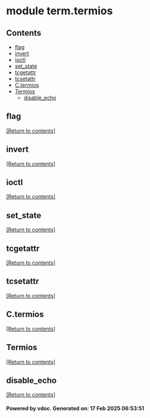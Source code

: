 # module term.termios


## Contents
- [flag](#flag)
- [invert](#invert)
- [ioctl](#ioctl)
- [set_state](#set_state)
- [tcgetattr](#tcgetattr)
- [tcsetattr](#tcsetattr)
- [C.termios](#C.termios)
- [Termios](#Termios)
  - [disable_echo](#disable_echo)

## flag
[[Return to contents]](#Contents)

## invert
[[Return to contents]](#Contents)

## ioctl
[[Return to contents]](#Contents)

## set_state
[[Return to contents]](#Contents)

## tcgetattr
[[Return to contents]](#Contents)

## tcsetattr
[[Return to contents]](#Contents)

## C.termios
[[Return to contents]](#Contents)

## Termios
[[Return to contents]](#Contents)

## disable_echo
[[Return to contents]](#Contents)

#### Powered by vdoc. Generated on: 17 Feb 2025 06:53:51
